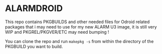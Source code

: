 ALARMDROID
==========
This repo contains PKGBUILDS and other needed files for Odroid related packages that i may need to use for my new ALARM U3 image, it is still very WIP and PKGREL/PKGVER/ETC may need bumping !

You can clone the repo and run `makepkg -s` from within the directory of the PKGBUILD you want to build.


